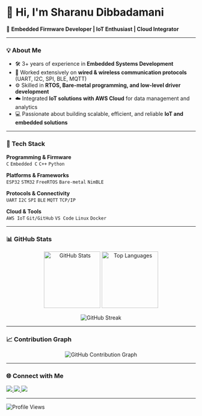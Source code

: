 # 👋 Hi, I'm Sharanu Dibbadamani  

🚀 **Embedded Firmware Developer | IoT Enthusiast | Cloud Integrator**

---

### 💡 About Me  
- 🛠️ 3+ years of experience in **Embedded Systems Development**  
- 🔌 Worked extensively on **wired & wireless communication protocols** (UART, I2C, SPI, BLE, MQTT)  
- ⚙️ Skilled in **RTOS, Bare-metal programming, and low-level driver development**  
- ☁️ Integrated **IoT solutions with AWS Cloud** for data management and analytics  
- 💻 Passionate about building scalable, efficient, and reliable **IoT and embedded solutions**  

---

### 🧰 Tech Stack  

**Programming & Firmware**  
`C` `Embedded C` `C++` `Python`  

**Platforms & Frameworks**  
`ESP32` `STM32` `FreeRTOS` `Bare-metal` `NimBLE`  

**Protocols & Connectivity**  
`UART` `I2C` `SPI` `BLE` `MQTT` `TCP/IP`  

**Cloud & Tools**  
`AWS IoT` `Git/GitHub` `VS Code` `Linux` `Docker`  

---

### 📊 GitHub Stats  

<p align="center">
  <img src="https://github-readme-stats.vercel.app/api?username=SharanuND&show_icons=true&theme=radical" alt="GitHub Stats" height="150" />
  <img src="https://github-readme-stats.vercel.app/api/top-langs/?username=SharanuND&layout=compact&theme=radical" alt="Top Languages" height="150" />
</p>

<p align="center">
  <img src="https://github-readme-streak-stats.herokuapp.com/?user=SharanuND&theme=dark" alt="GitHub Streak" />
</p>

---

### 📈 Contribution Graph  

<p align="center">
  <img src="https://github-readme-activity-graph.vercel.app/graph?username=SharanuND&theme=github-dark&hide_border=true&area=true" alt="GitHub Contribution Graph" />
</p>


---

### 🌐 Connect with Me  

<p align="left">
  <a href="https://sharanund.github.io/Folio/" target="_blank">
    <img src="https://img.shields.io/badge/Portfolio-24292e?style=for-the-badge&logo=github&logoColor=white" />
  </a>
  <a href="https://www.linkedin.com/in/sharanu-dibbadamani/" target="_blank">
    <img src="https://img.shields.io/badge/LinkedIn-0077B5?style=for-the-badge&logo=linkedin&logoColor=white" />
  </a>
  <a href="https://leetcode.com/u/Sharanu2001/" target="_blank">
    <img src="https://img.shields.io/badge/LeetCode-F89F1B?style=for-the-badge&logo=leetcode&logoColor=white" />
  </a>
</p>

---

![Profile Views](https://komarev.com/ghpvc/?username=SharanuND&label=Profile%20Views&color=0e75b6&style=flat)


